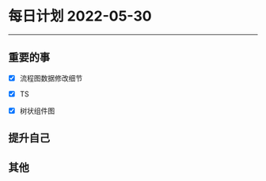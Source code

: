 #  每日计划 2022-05-30
---
## 重要的事
- [x]  流程图数据修改细节
- [x]  TS
- [x]  树状组件图



## 提升自己

  



## 其他









